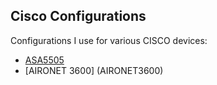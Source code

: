 Cisco Configurations
---

Configurations I use for various CISCO devices:

* [ASA5505](ASA5505)
* [AIRONET 3600] (AIRONET3600)

